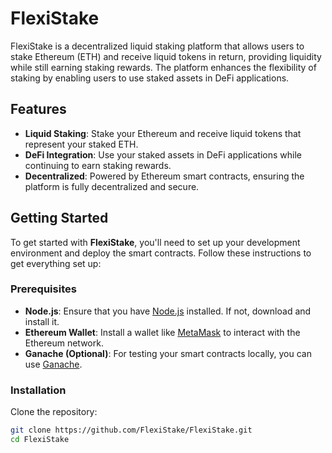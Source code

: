 # FlexiStake

FlexiStake is a decentralized liquid staking platform that allows users to stake Ethereum (ETH) and receive liquid tokens in return, providing liquidity while still earning staking rewards. The platform enhances the flexibility of staking by enabling users to use staked assets in DeFi applications.

## Features
- **Liquid Staking**: Stake your Ethereum and receive liquid tokens that represent your staked ETH.
- **DeFi Integration**: Use your staked assets in DeFi applications while continuing to earn staking rewards.
- **Decentralized**: Powered by Ethereum smart contracts, ensuring the platform is fully decentralized and secure.

## Getting Started

To get started with **FlexiStake**, you'll need to set up your development environment and deploy the smart contracts. Follow these instructions to get everything set up:

### Prerequisites

- **Node.js**: Ensure that you have [Node.js](https://nodejs.org/) installed. If not, download and install it.
- **Ethereum Wallet**: Install a wallet like [MetaMask](https://metamask.io/) to interact with the Ethereum network.
- **Ganache (Optional)**: For testing your smart contracts locally, you can use [Ganache](https://www.trufflesuite.com/ganache).

### Installation

Clone the repository:

```bash
git clone https://github.com/FlexiStake/FlexiStake.git
cd FlexiStake

